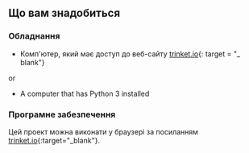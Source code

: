 ## Що вам знадобиться

### Обладнання

+ Комп'ютер, який має доступ до веб-сайту [trinket.io](https://trinket.io){: target = "_ blank"} 

or

+ A computer that has Python 3 installed

### Програмне забезпечення

Цей проект можна виконати у браузері за посиланням [trinket.io](https://trinket.io){:target="_blank"}.